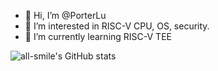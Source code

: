 - 👋 Hi, I’m @PorterLu
- 👀 I’m interested in RISC-V CPU, OS, security.
- 🌱 I’m currently learning RISC-V TEE

<!---
PorterLu/PorterLu is a ✨ special ✨ repository because its `README.md` (this file) appears on your GitHub profile.
You can click the Preview link to take a look at your changes.
--->

![all-smile's GitHub stats](https://github-readme-stats.vercel.app/api?username=all-smile&show_icons=true&theme=tokyonight)
